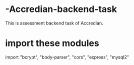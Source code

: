# -Accredian-backend-task
This is assessment backend task  of Accredian.

# import these modules
import "bcrypt", "body-parser", "cors", "express", "mysql2"
